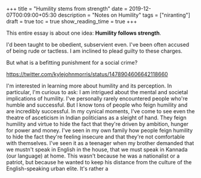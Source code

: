 +++
title = "Humility stems from strength"
date = 2019-12-07T00:09:00+05:30
description = "Notes on Humility"
tags = ["niranting"]
draft = true
toc = true
show_reading_time = true
+++


This entire essay is about one idea: **Humility follows strength**.

I'd been taught to be obedient, subservient even. I've been often accused of being rude or tactless. I am inclined to plead guilty to these charges. 

But what is a befitting punishment for a social crime? 

https://twitter.com/kylejohnmorris/status/1478904606642118660

I'm interested in learning more about humility and its perception. In particular, I'm curious to ask: I am intrigued about the mental and societal implications of humility. I've personally rarely encountered people who're humble and successful. But I know tons of people who feign humility and are incredibly successful. In my cynical moments, I've come to see even the theatre of asceticism in Indian politicians as a sleight of hand.  They feign humility and virtue to hide the fact that they're driven by ambition, hunger for power and money.  I've seen in my own family how people feign humility to hide the fact they're feeling insecure and that they're not comfortable with themselves. I've seen it as a teenager when my brother demanded that we mustn't speak in English in the house, that we must speak in Kannada (our language) at home. This wasn't because he was a nationalist or a patriot, but because he wanted to keep his distance from the culture of the English-speaking urban elite. It's rather a